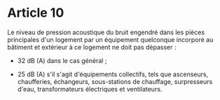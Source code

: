 # Article 10

Le niveau de pression acoustique du bruit engendré dans les pièces principales d'un logement par un équipement quelconque incorporé au bâtiment et extérieur à ce logement ne doit pas dépasser :

- 32 dB (A) dans le cas général ;

- 25 dB (A) s'il s'agit d'équipements collectifs, tels que ascenseurs, chaufferies, échangeurs, sous-stations de chauffage, surpresseurs d'eau, transformateurs électriques et ventilateurs.
